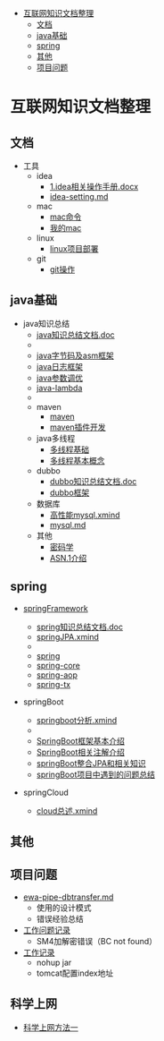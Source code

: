 <!-- TOC -->

- [互联网知识文档整理](#%E4%BA%92%E8%81%94%E7%BD%91%E7%9F%A5%E8%AF%86%E6%96%87%E6%A1%A3%E6%95%B4%E7%90%86)
    - [文档](#%E6%96%87%E6%A1%A3)
    - [java基础](#java%E5%9F%BA%E7%A1%80)
    - [spring](#spring)
    - [其他](#%E5%85%B6%E4%BB%96)
    - [项目问题](#%E9%A1%B9%E7%9B%AE%E9%97%AE%E9%A2%98)

<!-- /TOC -->

# 互联网知识文档整理

## 文档

+ 工具
    + idea
        - [1.idea相关操作手册.docx](./tool/1.idea相关操作手册.docx)
        - [idea-setting.md](./tool/idea-setting.md)
    + mac
        - [mac命令](./tool/mac_cmd.md)
        - [我的mac](./tool/my_mac.md)
    + linux
        - [linux项目部署](./tool/linux-deploy.md)
    + git
        - [git操作](./tool/git操作.md)

## java基础

+ java知识总结
    - [java知识总结文档.doc](java/java.doc)
    -
    - [java字节码及asm框架](./java/base/java-Bytecode(字节码).md)
    - [java日志框架](./java/base/java-log(日志框架).md)
    - [java参数调优](./java/base/java-params(调优).md)
    - [java-lambda](./java/base/java-lambda.md)
    -
    - maven
        - [maven](./java/base/java-maven.md)
        - [maven插件开发](./java/base/java-maven-plugin(插件开发).md)
    - java多线程
        + [多线程基础](./java/thread/thread-basics.md)
        + [多线程基本概念](./java/thread/thread-concept.md)
    - dubbo
        - [dubbo知识总结文档.doc](java/dubbo/dubbo.doc)
        - [dubbo框架](java/dubbo/dubbo.md)
    - 数据库
        - [高性能mysql.xmind](java/数据库/高性能mysql.xmind)
        - [mysql.md](java/数据库/mysql.md)
    - 其他
        - [密码学](java/other/密码学.md)
        - [ASN.1介绍](java/other/(ASN.1).md)

## spring

+ [springFramework](spring/framework/spring.md)
    - [spring知识总结文档.doc](spring/framework/spring.doc)
    - [springJPA.xmind](spring/framework/springJPA.xmind)
    -
    - [spring](spring/framework/spring.md)
    - [spring-core](spring/framework/spring-core.md)
    - [spring-aop](spring/framework/spring-aop.md)
    - [spring-tx](spring/framework/spring-tx.md)

+ springBoot
    - [springboot分析.xmind](spring/boot/spring%20boot分析.xmind)
    -
    - [SpringBoot框架基本介绍](spring/boot/boot-start.md)
    - [SpringBoot相关注解介绍](spring/boot/boot-annotation.md)
    - [springBoot整合JPA和相关知识](spring/boot/boot-jpa.md)
    - [springBoot项目中遇到的问题总结](spring/boot/boot-question.md)

+ springCloud
    + [cloud总述.xmind](spring/cloud/1.cloud总述.md)

## 其他

## 项目问题

- [ewa-pipe-dbtransfer.md](./tool/linux-deploy.md)
    - 使用的设计模式
    - 错误经验总结
- [工作问题记录](work/work-question.md)
    - SM4加解密错误（BC not found）
- [工作记录](work/work-wisesoft.md)
    - nohup jar
    - tomcat配置index地址

## 科学上网

- [科学上网方法一](https://github.com/waylau/books-collection)